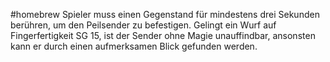 #homebrew
Spieler muss einen Gegenstand für mindestens drei Sekunden berühren, um den Peilsender zu befestigen. Gelingt ein Wurf auf Fingerfertigkeit SG 15, ist der Sender ohne Magie unauffindbar, ansonsten kann er durch einen aufmerksamen Blick gefunden werden.